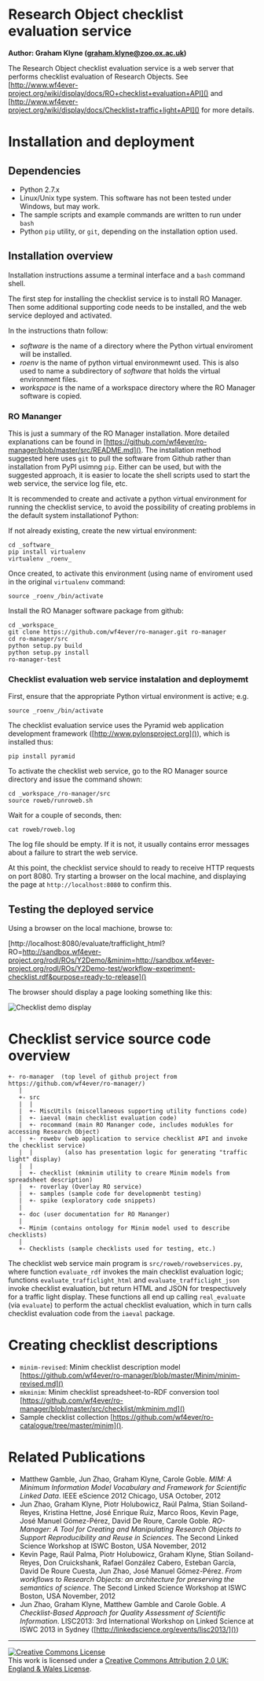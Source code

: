 # Research Object checklist evaluation service

**Author: Graham Klyne (graham.klyne@zoo.ox.ac.uk)**

The Research Object checklist evaluation service is a web server that performs checklist evaluation of Research Objects.  See [http://www.wf4ever-project.org/wiki/display/docs/RO+checklist+evaluation+API]() and [http://www.wf4ever-project.org/wiki/display/docs/Checklist+traffic+light+API]() for more details.


# Installation and deployment

## Dependencies

* Python 2.7.x
* Linux/Unix type system.
  This software has not been tested under Windows, but may work.
* The sample scripts and example commands are written to run under `bash`
* Python `pip` utility, or `git`, depending on the installation option used.


## Installation overview

Installation instructions assume a terminal interface and a `bash` command shell.

The first step for installing the checklist service is to install RO Manager.  Then some additional supporting code needs to be installed, and the web service deployed and activated.

In the instructions thatn follow:
* _software_ is the name of a directory where the Python virtual enviroment will be installed.
* _roenv_ is the name of python virtual environmewnt used.  This is also used to name a subdirectory of _software_ that holds the virtual environment files.
* _workspace_ is the name of a workspace directory where the RO Manager software is copied.


### RO Mananger

This is just a summary of the RO Manager installation.  More detailed explanations can be found in [https://github.com/wf4ever/ro-manager/blob/master/src/README.md]().  The installation method suggested here uses `git` to pull the software from Github rather than installation from PyPI usimng `pip`.  Either can be used, but with the suggested approach, it is easier to locate the shell scripts used to start the web service, the service log file, etc.

It is recommended to create and activate a python virtual environment for running the checklist service, to avoid the possibility of creating problems in the default system installationof Python:

If not already existing, create the new virtual environment:

    cd _software_
    pip install virtualenv
    virtualenv _roenv_

Once created, to activate this environment (using name of enviroment used in the original `virtualenv` command:

    source _roenv_/bin/activate

Install the RO Manager software package from github:

    cd _workspace_
    git clone https://github.com/wf4ever/ro-manager.git ro-manager
    cd ro-manager/src
    python setup.py build
    python setup.py install
    ro-manager-test

### Checklist evaluation web service instalation and deploymemt

First, ensure that the appropriate Python virtual environment is active; e.g.

    source _roenv_/bin/activate

The checklist evaluation service uses the Pyramid web application development framework ([http://www.pylonsproject.org]()), which is installed thus:

    pip install pyramid

To activate the checklist web service, go to the RO Manager source directory and issue the command shown:

    cd _workspace_/ro-manager/src
    source roweb/runroweb.sh

Wait for a couple of seconds, then:

    cat roweb/roweb.log

The log file should be empty.  If it is not, it usually contains error messages about a failure to strart the web service.

At this point, the checklist service should to ready to receive HTTP requests on port 8080.  Try starting a browser on the local machine, and displaying the page at `http://localhost:8080` to confirm this.


## Testing the deployed service

Using a browser on the local machione, browse to:

[http://localhost:8080/evaluate/trafficlight_html?RO=http://sandbox.wf4ever-project.org/rodl/ROs/Y2Demo/&minim=http://sandbox.wf4ever-project.org/rodl/ROs/Y2Demo-test/workflow-experiment-checklist.rdf&purpose=ready-to-release]()

The browser should display a page looking something like this:

![Checklist demo display](checklist-demo-display.png)

<!--
![Checklist demo display](https://github.com/wf4ever/ro-manager/blob/master/src/roweb/checklist-demo-display.png)
-->

# Checklist service source code overview

    +- ro-manager  (top level of github project from https://github.com/wf4ever/ro-manager/)
       |
       +- src
       |  |
       |  +- MiscUtils (miscellaneous supporting utility functions code)
       |  +- iaeval (main checklist evaluation code)
       |  +- rocommand (main RO Mananger code, includes modukles for accessing Research Object)
       |  +- rowebv (web application to service checklist API and invoke the checklist service)
       |  |         (also has presentation logic for generating "traffic light" display)
       |  |
       |  +- checklist (mkminim utility to creare Minim models from spreadsheet description)
       |  +- roverlay (Overlay RO service)
       |  +- samples (sample code for developmenbt testing)
       |  +- spike (exploratory code snippets)
       |
       +- doc (user documentation for RO Mananger)
       |
       +- Minim (contains ontology for Minim model used to describe checklists)
       |
       +- Checklists (sample checklists used for testing, etc.)

The checklist web service main program is `src/roweb/rowebservices.py`, where function `evaluate_rdf` invokes the main checklist evaluation logic;  functions `evaluate_trafficlight_html` and `evaluate_trafficlight_json` invoke checklist evaluation, but return HTML and JSON for trespectiuvely for a traffic light display.  These functions all end up calling `real_evaluate` (via `evaluate`) to perform the actual checklist evaluation, which in turn calls checklist evaluation code from the `iaeval` package.


# Creating checklist descriptions

* `minim-revised`: Minim checklist description model [https://github.com/wf4ever/ro-manager/blob/master/Minim/minim-revised.md]()
* `mkminim`: Minim checklist spreadsheet-to-RDF conversion tool [https://github.com/wf4ever/ro-manager/blob/master/src/checklist/mkminim.md]()
* Sample checklist collection [https://github.com/wf4ever/ro-catalogue/tree/master/minim]().


# Related Publications

* Matthew Gamble, Jun Zhao, Graham Klyne, Carole Goble. _MIM: A Minimum Information Model Vocabulary and Framework for Scientific Linked Data_. IEEE eScience 2012 Chicago, USA October, 2012
* Jun Zhao, Graham Klyne, Piotr Holubowicz, Raúl Palma, Stian Soiland-Reyes, Kristina Hettne, José Enrique Ruiz, Marco Roos, Kevin Page, José Manuel Gómez-Pérez, David De Roure, Carole Goble. _RO-Manager: A Tool for Creating and Manipulating Research Objects to Support Reproducibility and Reuse in Sciences_. The Second Linked Science Workshop at ISWC Boston, USA November, 2012
* Kevin Page, Raúl Palma, Piotr Holubowicz, Graham Klyne, Stian Soiland-Reyes, Don Cruickshank, Rafael González Cabero, Esteban García, David De Roure Cuesta, Jun Zhao, José Manuel Gómez-Pérez. _From workflows to Research Objects: an architecture for preserving the semantics of science_. The Second Linked Science Workshop at ISWC Boston, USA November, 2012
* Jun Zhao, Graham Klyne, Matthew Gamble and Carole Goble. _A Checklist-Based Approach for Quality Assessment of Scientific Information_.  LISC2013: 3rd International Workshop on Linked Science at ISWC 2013 in Sydney ([http://linkedscience.org/events/lisc2013/]())

----

<a rel="license" href="http://creativecommons.org/licenses/by/2.0/uk/deed.en_US"><img alt="Creative Commons License" style="border-width:0" src="http://i.creativecommons.org/l/by/2.0/uk/80x15.png" /></a><br />This work is licensed under a <a rel="license" href="http://creativecommons.org/licenses/by/2.0/uk/deed.en_US">Creative Commons Attribution 2.0 UK: England &amp; Wales License</a>.

